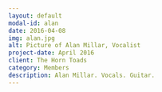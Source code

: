 ```yaml
---
layout: default
modal-id: alan
date: 2016-04-08
img: alan.jpg
alt: Picture of Alan Millar, Vocalist
project-date: April 2016
client: The Horn Toads
category: Members
description: Alan Millar. Vocals. Guitar.
---
```

